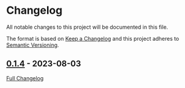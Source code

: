 <!-- markdownlint-disable MD024 -->
# Changelog

All notable changes to this project will be documented in this file.

The format is based on [Keep a Changelog](http://keepachangelog.com/en/1.0.0/) and this project adheres to [Semantic Versioning](http://semver.org).

## [0.1.4](https://github.com/annie444/instacrawl/tree/0.1.4) - 2023-08-03

[Full Changelog](https://github.com/annie444/instacrawl/compare/b1bee0018a277d635e34ee795fd42c715eb221ec...0.1.4)
